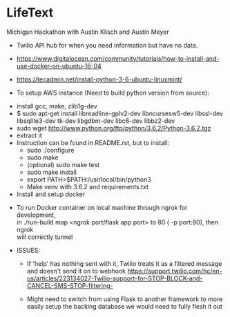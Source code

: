 # LifeText
Michigan Hackathon with Austin Klisch and Austin Meyer
* Twilio API hub for when you need information but have no data.


* https://www.digitalocean.com/community/tutorials/how-to-install-and-use-docker-on-ubuntu-16-04
* https://tecadmin.net/install-python-3-6-ubuntu-linuxmint/  
* To setup AWS instance (Need to build python version from source):
- install gcc, make, zlib1g-dev
- $ sudo apt-get install libreadline-gplv2-dev libncursesw5-dev libssl-dev libsqlite3-dev tk-dev libgdbm-dev libc6-dev libbz2-dev
- sudo wget http://www.python.org/ftp/python/3.6.2/Python-3.6.2.tgz
- extract it
- Instruction can be found in README.rst, but to install:
  - sudo ./configure
  - sudo make
  - (optional) sudo make test
  - sudo make install
  - export PATH=$PATH:/usr/local/bin/python3
  - Make venv with 3.6.2 and requirements.txt
- Install and setup docker


* To run Docker container on local machine through ngrok for development,  
   in ./run-build map <ngrok port/flask app port> to 80 ( -p port:80), then ngrok  
   will correctly tunnel


* ISSUES:
  - If 'help' has nothing sent with it, Twilio treats it as a filtered message and doesn't send it on to webhook https://support.twilio.com/hc/en-us/articles/223134027-Twilio-support-for-STOP-BLOCK-and-CANCEL-SMS-STOP-filtering-

  - Might need to switch from using Flask to another framework to more easily setup the backing database we would need to fully flesh it out
